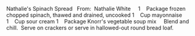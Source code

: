 Nathalie's Spinach Spread
 
From:  Nathalie White
 
 
1    Package frozen chopped spinach, thawed and drained, uncooked
1    Cup mayonnaise
1    Cup sour cream
1    Package Knorr's vegetable soup mix
 
 
Blend and chill.  Serve on crackers or serve in hallowed-out round bread loaf.
